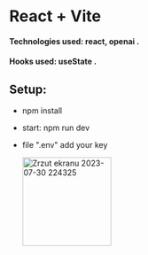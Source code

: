 # React + Vite

#### Technologies used: react, openai .
#### Hooks used: useState .
## Setup:
* npm install
* start: npm run dev
* file ".env" add your key

  <img width="160" alt="Zrzut ekranu 2023-07-30 224325" src="https://github.com/ajarek/react-102-vite-chatBot_with_chatGPT/assets/61388692/9af7b1dd-c6ef-4cb2-9332-aa8bc01b17c1">

